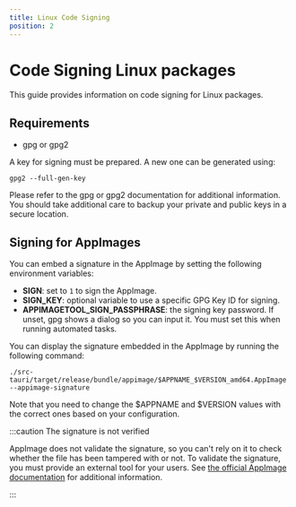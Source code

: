 ```yaml
---
title: Linux Code Signing
position: 2
---
```


# Code Signing Linux packages

This guide provides information on code signing for Linux packages.

## Requirements

- gpg or gpg2

A key for signing must be prepared. A new one can be generated using:

```shell
gpg2 --full-gen-key
```

Please refer to the gpg or gpg2 documentation for additional information.
You should take additional care to backup your private and public keys in a secure location.

## Signing for AppImages

You can embed a signature in the AppImage by setting the following environment variables:

- **SIGN**: set to `1` to sign the AppImage.
- **SIGN_KEY**: optional variable to use a specific GPG Key ID for signing.
- **APPIMAGETOOL_SIGN_PASSPHRASE**: the signing key password. If unset, gpg shows a dialog so you can input it. You must set this when running automated tasks.

You can display the signature embedded in the AppImage by running the following command:

```shell
./src-tauri/target/release/bundle/appimage/$APPNAME_$VERSION_amd64.AppImage --appimage-signature
```

Note that you need to change the $APPNAME and $VERSION values with the correct ones based on your configuration.

:::caution The signature is not verified

AppImage does not validate the signature, so you can't rely on it to check whether the file has been tampered with or not.
To validate the signature, you must provide an external tool for your users. See [the official AppImage documentation] for additional information.

:::

[the official appimage documentation]: https://docs.appimage.org/packaging-guide/optional/signatures.html
